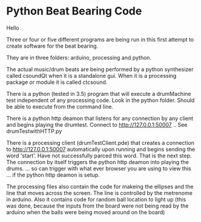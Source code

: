 # Python Beat Bearing Code

Hello  
   
Three or four or five different programs are being run in this first attempt to create software for the beat bearing.

They are in three folders: arduino, processing and python.

The actual music/drum beats are being performed by a python synthesizer called csoundQt when it is a standalone gui. When it is a processing package or module it is called ctcsound. 

There is a python (tested in 3.5) program that will execute a drumMachine test independent of any processing code. Look in the python folder. Should be able to execute from the command line.

There is a python http deamon that listens for any connection by any client and begins playing the drumtest. Connect to http://127.0.0.1:50007 .. See drumTestwithHTTP.py

There is a processing client (drumTestClient.pde) that creates a connection to http://127.0.0.1:50007 automatically upon running and begins sending the word 'start'. Have not successfully parced this word. That is the next step. The connection by itself triggers the python http deamon into playing the drums. ... so can trigger with what ever browser you are using to view this ... if the python http deamon is setup. 

The processing files also contain the code for makeing the ellipses and the line that moves across the screen. The line is controlled by the metrenome in arduino. Also it contains code for random ball location to light up (this was done, because the inputs from the board were not being read by the arduino when the balls were being moved around on the board)
